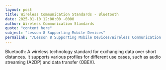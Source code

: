 ```yaml
---
layout: post
title: Wireless Communication Standards - Bluetooth
date: 2025-01-10 12:00:00 -0000
author: Wireless Communication Standards
quote: "content here"
subject: "Lesson 8 Supporting Mobile Devices"
permalink: "/Lesson 8 Supporting Mobile Devices/Wireless Communication Standards/Wireless Communication Standards - Bluetooth"
---
```


Bluetooth: A wireless technology standard for exchanging data over short distances. It supports various profiles for different use cases, such as audio streaming (A2DP) and data transfer (OBEX).
